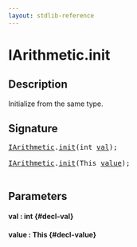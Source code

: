 ```yaml
---
layout: stdlib-reference
---
```


# IArithmetic\.init

## Description

Initialize from the same type.




## Signature 

<pre>
<a href="/stdlib-reference/interfaces/IArithmetic/index" class="code_type">IArithmetic</a>.<a href="/stdlib-reference/interfaces/IArithmetic/init">init</a>(int <a href="/stdlib-reference/interfaces/IArithmetic/init#decl-val" class="code_param">val</a>);

<a href="/stdlib-reference/interfaces/IArithmetic/index" class="code_type">IArithmetic</a>.<a href="/stdlib-reference/interfaces/IArithmetic/init">init</a>(This <a href="/stdlib-reference/interfaces/IArithmetic/init#decl-value" class="code_param">value</a>);

</pre>

## Parameters

#### val  : int {#decl-val}
#### value  : This {#decl-value}

